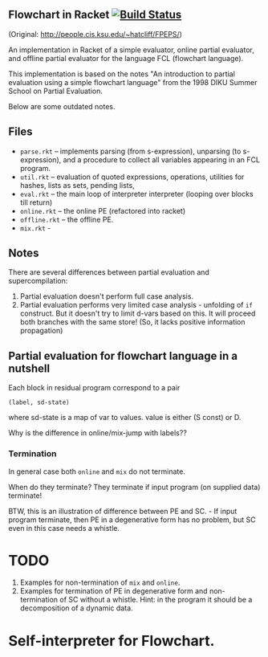 ## Flowchart in Racket [![Build Status](https://travis-ci.org/ilya-klyuchnikov/flowchart-racket.png)](https://travis-ci.org/flowchart-racket)

(Original: http://people.cis.ksu.edu/~hatcliff/FPEPS/)

An implementation in Racket of a simple evaluator, online partial evaluator, and offline partial evaluator for the language FCL (flowchart language).

This implementation is based on the notes "An introduction to partial evaluation using a simple flowchart language" from the 1998 DIKU Summer School on Partial Evaluation.

Below are some outdated notes.

## Files

* `parse.rkt` – implements parsing (from s-expression), unparsing (to s-expression), and a procedure to collect all variables appearing in an FCL program.
* `util.rkt` – evaluation of quoted expressions, operations, utilities for hashes, lists as sets, pending lists, 
* `eval.rkt`  – the main loop of interpreter interpreter (looping over blocks till return)
* `online.rkt` – the online PE (refactored into racket)
* `offline.rkt` – the offline PE.
* `mix.rkt` - 

## Notes

There are several differences between partial evaluation and supercompilation:

1. Partial evaluation doesn't perform full case analysis.
2. Partial evaluation performs very limited case analysis - unfolding of `if` construct. But it doesn't try to limit d-vars based on this. It will proceed both branches with the same store! (So, it lacks positive information propagation)

## Partial evaluation for flowchart language in a nutshell

Each block in residual program correspond to a pair

`(label, sd-state)` 

where sd-state is a map of var to values. value is either (S const) or D.

Why is the difference in online/mix-jump with labels??

### Termination

In general case both `online` and `mix` do not terminate. 

When do they terminate? They terminate if input program (on supplied data) terminate!

BTW, this is an illustration of difference between PE and SC. - If input program terminate, then PE in a degenerative form has no problem, but SC even in this case needs a whistle.

# TODO

1. Examples for non-termination of `mix` and `online`.
2. Examples for termination of PE in degenerative form and non-termination of SC without a whistle. Hint: in the program it should be a decomposition of a dynamic data.

# Self-interpreter for Flowchart.



